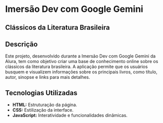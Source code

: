 # Imersão Dev com Google Gemini
## Clássicos da Literatura Brasileira

## Descrição
Este projeto, desenvolvido durante a Imersão Dev com Google Gemini da Alura, tem como objetivo criar uma base de conhecimento online sobre os clássicos da literatura brasileira. A aplicação permite que os usuários busquem e visualizem informações sobre os principais livros, como título, autor, sinopse e links para mais detalhes.

## Tecnologias Utilizadas
* **HTML:** Estruturação da página.
* **CSS:** Estilização da interface.
* **JavaScript:** Interatividade e funcionalidades dinâmicas.
